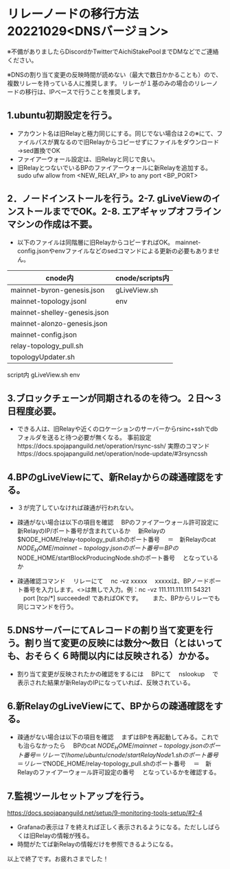 # リレーノードの移行方法20221029<DNSバージョン>

※不備がありましたらDiscordかTwitterでAichiStakePoolまでDMなどでご連絡ください。

※DNSの割り当て変更の反映時間が読めない（最大で数日かかることも）ので、複数リレーを持っている人に推奨します。
リレーが１基のみの場合のリレーノードの移行は、IPベースで行うことを推奨します。

## 1.ubuntu初期設定を行う。
- アカウント名は旧Relayと極力同じにする。同じでない場合は２の※にて、ファイルパスが異なるので旧Relayからコピーせずにファイルをダウンロード→sed置換でOK
- ファイアーウォール設定は、旧Relayと同じで良い。
- 旧RelayとつないでいるBPのファイアーウォールに新Relayを追加する。
sudo ufw allow from <NEW_RELAY_IP> to any port <BP_PORT>

## 2．ノードインストールを行う。2-7. gLiveViewのインストールまででOK。2-8. エアギャップオフラインマシンの作成は不要。
- 以下のファイルは同階層に旧RelayからコピーすればOK。
mainnet-config.jsonやenvファイルなどのsedコマンドによる更新の必要もありません。

| cnode内  | cnode/scripts内 |
| ------------- | ------------- |
| mainnet-byron-genesis.json  | gLiveView.sh  |
| mainnet-topology.jsonl  | env  |
| mainnet-shelley-genesis.json  |
| mainnet-alonzo-genesis.json  |
| mainnet-config.json  |
| relay-topology_pull.sh  |
| topologyUpdater.sh  |

script内
gLiveView.sh
env

## 3.ブロックチェーンが同期されるのを待つ。２日～３日程度必要。
- できる人は、旧Relayや近くのロケーションのサーバーからrsinc+sshでdbフォルダを送ると待つ必要が無くなる。
事前設定https://docs.spojapanguild.net/operation/rsync-ssh/
実際のコマンドhttps://docs.spojapanguild.net/operation/node-update/#3rsyncssh

## 4.BPのgLiveViewにて、新Relayからの疎通確認をする。
- ３が完了していなければ疎通が行われない。
- 疎通がない場合は以下の項目を確認
　BPのファイアーウォール許可設定に新RelayのIP/ポート番号が含まれているか
　新Relayの$NODE_HOME/relay-topology_pull.shのポート番号
　＝　新Relayのcat $NODE_HOME/mainnet-topology.jsonのポート番号
　＝　BPの$NODE_HOME/startBlockProducingNode.shのポート番号
　となっているか

- 疎通確認コマンド
　リレーにて
　nc -vz <BPIP> xxxxx
　xxxxxは、BPノードポート番号を入力します。<>は無しで入力。例：nc -vz 111.111.111.111 54321
　port [tcp/*] succeeded! であればOKです。　
　また、BPからリレーでも同じコマンドを行う。

## 5.DNSサーバーにてAレコードの割り当て変更を行う。割り当て変更の反映には数分～数日（とはいっても、おそらく６時間以内には反映される）かかる。
- 割り当て変更が反映されたかの確認をするには
　BPにて
　nslookup <DNS>
　で表示された結果が新RelayのIPになっていれば、反映されている。

## 6.新RelayのgLiveViewにて、BPからの疎通確認をする。
- 疎通がない場合は以下の項目を確認
　まずはBPを再起動してみる。これでも治らなかったら
　BPのcat $NODE_HOME/mainnet-topology.jsonのポート番号
　＝　リレーで/home/ubuntu/cnode/startRelayNode1.shのポート番号
　＝　リレーで$NODE_HOME/relay-topology_pull.shのポート番号
　＝　新Relayのファイアーウォール許可設定の番号
　となっているかを確認する。

## 7.監視ツールセットアップを行う。
https://docs.spojapanguild.net/setup/9-monitoring-tools-setup/#2-4
- Grafanaの表示は７を終えれば正しく表示されるようになる。ただししばらくは旧Relayの情報が残る。
- 時間がたてば新Relayの情報だけを参照できるようになる。

以上で終了です。お疲れさまでした！
